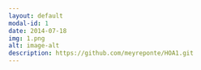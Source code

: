 ```yaml
---
layout: default
modal-id: 1
date: 2014-07-18
img: 1.png
alt: image-alt
description: https://github.com/meyreponte/HOA1.git
---
```

